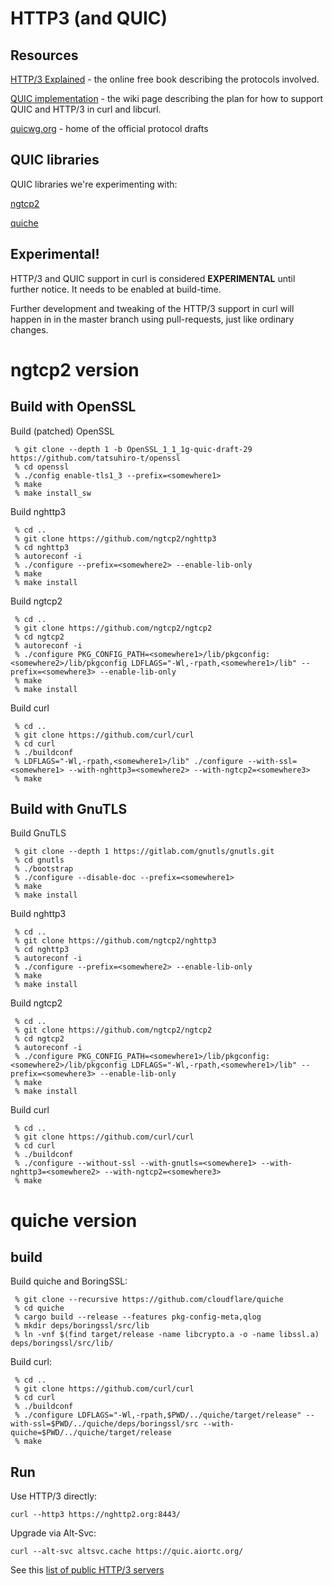 # HTTP3 (and QUIC)

## Resources

[HTTP/3 Explained](https://daniel.haxx.se/http3-explained/) - the online free book describing the protocols involved.

[QUIC implementation](https://github.com/curl/curl/wiki/QUIC-implementation) - the wiki page describing the plan for how to support QUIC and HTTP/3 in curl and libcurl.

[quicwg.org](https://quicwg.org/) - home of the official protocol drafts

## QUIC libraries

QUIC libraries we're experimenting with:

[ngtcp2](https://github.com/ngtcp2/ngtcp2)

[quiche](https://github.com/cloudflare/quiche)

## Experimental!

HTTP/3 and QUIC support in curl is considered **EXPERIMENTAL** until further notice. It needs to be enabled at build-time.

Further development and tweaking of the HTTP/3 support in curl will happen in in the master branch using pull-requests, just like ordinary changes.

# ngtcp2 version

## Build with OpenSSL

Build (patched) OpenSSL

```
 % git clone --depth 1 -b OpenSSL_1_1_1g-quic-draft-29 https://github.com/tatsuhiro-t/openssl
 % cd openssl
 % ./config enable-tls1_3 --prefix=<somewhere1>
 % make
 % make install_sw
```

Build nghttp3

```
 % cd ..
 % git clone https://github.com/ngtcp2/nghttp3
 % cd nghttp3
 % autoreconf -i
 % ./configure --prefix=<somewhere2> --enable-lib-only
 % make
 % make install
```

Build ngtcp2

```
 % cd ..
 % git clone https://github.com/ngtcp2/ngtcp2
 % cd ngtcp2
 % autoreconf -i
 % ./configure PKG_CONFIG_PATH=<somewhere1>/lib/pkgconfig:<somewhere2>/lib/pkgconfig LDFLAGS="-Wl,-rpath,<somewhere1>/lib" --prefix=<somewhere3> --enable-lib-only
 % make
 % make install
```

Build curl

```
 % cd ..
 % git clone https://github.com/curl/curl
 % cd curl
 % ./buildconf
 % LDFLAGS="-Wl,-rpath,<somewhere1>/lib" ./configure --with-ssl=<somewhere1> --with-nghttp3=<somewhere2> --with-ngtcp2=<somewhere3>
 % make
```

## Build with GnuTLS

Build GnuTLS

```
 % git clone --depth 1 https://gitlab.com/gnutls/gnutls.git
 % cd gnutls
 % ./bootstrap
 % ./configure --disable-doc --prefix=<somewhere1>
 % make
 % make install
```

Build nghttp3

```
 % cd ..
 % git clone https://github.com/ngtcp2/nghttp3
 % cd nghttp3
 % autoreconf -i
 % ./configure --prefix=<somewhere2> --enable-lib-only
 % make
 % make install
```

Build ngtcp2

```
 % cd ..
 % git clone https://github.com/ngtcp2/ngtcp2
 % cd ngtcp2
 % autoreconf -i
 % ./configure PKG_CONFIG_PATH=<somewhere1>/lib/pkgconfig:<somewhere2>/lib/pkgconfig LDFLAGS="-Wl,-rpath,<somewhere1>/lib" --prefix=<somewhere3> --enable-lib-only
 % make
 % make install
```

Build curl

```
 % cd ..
 % git clone https://github.com/curl/curl
 % cd curl
 % ./buildconf
 % ./configure --without-ssl --with-gnutls=<somewhere1> --with-nghttp3=<somewhere2> --with-ngtcp2=<somewhere3>
 % make
```

# quiche version

## build

Build quiche and BoringSSL:

```
 % git clone --recursive https://github.com/cloudflare/quiche
 % cd quiche
 % cargo build --release --features pkg-config-meta,qlog
 % mkdir deps/boringssl/src/lib
 % ln -vnf $(find target/release -name libcrypto.a -o -name libssl.a) deps/boringssl/src/lib/
```

Build curl:

```
 % cd ..
 % git clone https://github.com/curl/curl
 % cd curl
 % ./buildconf
 % ./configure LDFLAGS="-Wl,-rpath,$PWD/../quiche/target/release" --with-ssl=$PWD/../quiche/deps/boringssl/src --with-quiche=$PWD/../quiche/target/release
 % make
```

## Run

Use HTTP/3 directly:

```
curl --http3 https://nghttp2.org:8443/
```

Upgrade via Alt-Svc:

```
curl --alt-svc altsvc.cache https://quic.aiortc.org/
```

See this [list of public HTTP/3 servers](https://bagder.github.io/HTTP3-test/)